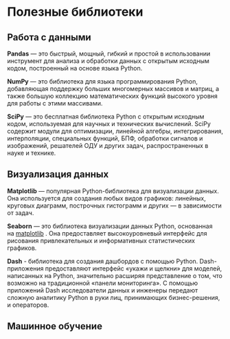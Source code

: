 # Полезные библиотеки

## Работа с данными

**Pandas** — это быстрый, мощный, гибкий и простой в использовании инструмент для анализа и обработки данных с открытым исходным кодом, построенный на основе языка Python.

**NumPy** — это библиотека для языка программирования Python, добавляющая поддержку больших многомерных массивов и матриц, а также большую коллекцию математических функций высокого уровня для работы с этими массивами.

**SciPy** — это бесплатная библиотека Python с открытым исходным кодом, используемая для научных и технических вычислений. SciPy содержит модули для оптимизации, линейной алгебры, интегрирования, интерполяции, специальных функций, БПФ, обработки сигналов и изображений, решателей ОДУ и других задач, распространенных в науке и технике.

## Визуализация данных

**Matplotlib** — популярная Python-библиотека для визуализации данных. Она используется для создания любых видов графиков: линейных, круговых диаграмм, построчных гистограмм и других — в зависимости от задач.

**Seaborn** — это библиотека визуализации данных Python, основанная на [matplotlib](https://matplotlib.org/) . Она предоставляет высокоуровневый интерфейс для рисования привлекательных и информативных статистических графиков.

**Dash** - библиотека для создания дашбордов с помощью Python. Dash-приложения предоставляют интерфейс «укажи и щелкни» для моделей, написанных на Python, значительно расширяя представление о том, что возможно на традиционной «панели мониторинга». С помощью приложений Dash исследователи данных и инженеры передают сложную аналитику Python в руки лиц, принимающих бизнес-решения, и операторов. 

## Машинное обучение
